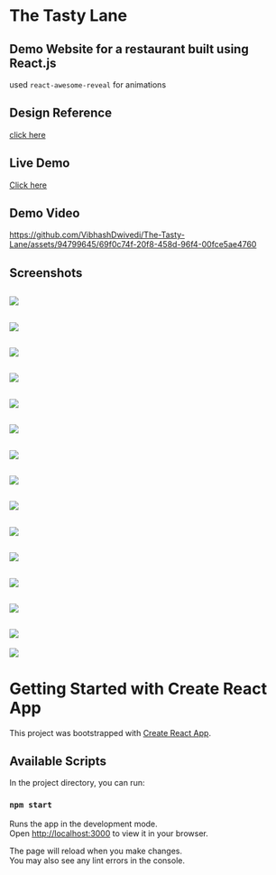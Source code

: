 # The Tasty Lane
Demo Website for a restaurant built using React.js
---
used `react-awesome-reveal` for animations

## Design Reference
[click here](https://www.pirenko-themes.com/restaurant/#1443522770881-ab0e96be-e8b3)

## Live Demo
[Click here](https://the-tasty-lane-vibhashdwivedi.vercel.app/)

## Demo Video


https://github.com/VibhashDwivedi/The-Tasty-Lane/assets/94799645/69f0c74f-20f8-458d-96f4-00fce5ae4760



## Screenshots
![](https://github.com/VibhashDwivedi/The-Tasty-Lane/blob/master/Screenshots/Screenshot%20(216).png)
---
![](https://github.com/VibhashDwivedi/The-Tasty-Lane/blob/master/Screenshots/Screenshot%20(217).png)
---
![](https://github.com/VibhashDwivedi/The-Tasty-Lane/blob/master/Screenshots/Screenshot%20(218).png)
---
![](https://github.com/VibhashDwivedi/The-Tasty-Lane/blob/master/Screenshots/Screenshot%20(219).png)
---
![](https://github.com/VibhashDwivedi/The-Tasty-Lane/blob/master/Screenshots/Screenshot%20(220).png)
---
![](https://github.com/VibhashDwivedi/The-Tasty-Lane/blob/master/Screenshots/Screenshot%20(221).png)
---
![](https://github.com/VibhashDwivedi/The-Tasty-Lane/blob/master/Screenshots/Screenshot%20(222).png)
---
![](https://github.com/VibhashDwivedi/The-Tasty-Lane/blob/master/Screenshots/Screenshot%20(223).png)
---
![](https://github.com/VibhashDwivedi/The-Tasty-Lane/blob/master/Screenshots/Screenshot%20(224).png)
---
![](https://github.com/VibhashDwivedi/The-Tasty-Lane/blob/master/Screenshots/Screenshot%20(225).png)
---
![](https://github.com/VibhashDwivedi/The-Tasty-Lane/blob/master/Screenshots/Screenshot%20(226).png)
---
![](https://github.com/VibhashDwivedi/The-Tasty-Lane/blob/master/Screenshots/Screenshot%20(227).png)
---
![](https://github.com/VibhashDwivedi/The-Tasty-Lane/blob/master/Screenshots/Screenshot%20(228).png)
---
![](https://github.com/VibhashDwivedi/The-Tasty-Lane/blob/master/Screenshots/Screenshot%20(229).png)
---
![](https://github.com/VibhashDwivedi/The-Tasty-Lane/blob/master/Screenshots/Screenshot%20(230).png)



# Getting Started with Create React App

This project was bootstrapped with [Create React App](https://github.com/facebook/create-react-app).

## Available Scripts

In the project directory, you can run:

### `npm start`

Runs the app in the development mode.\
Open [http://localhost:3000](http://localhost:3000) to view it in your browser.

The page will reload when you make changes.\
You may also see any lint errors in the console.

